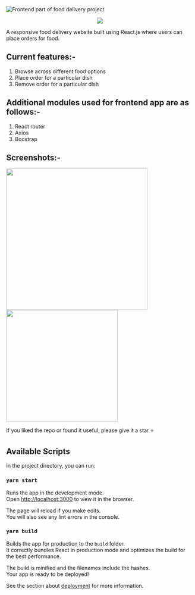 <img src="https://res.cloudinary.com/dk22rcdch/image/upload/v1625909570/GithubRepo/Screenshot_2021-07-10_at_3.02.32_PM_sjpksd.png" alt="Frontend part of food delivery project"/>
<p align="center">
  <img src="https://img.shields.io/github/repo-size/saurabhnative/foodDeliveryAppFrontend"/>
</p>
A responsive food delivery website built using React.js where users can place orders for food.

## Current features:-
1. Browse across different food options
2. Place order for a particular dish
3. Remove order for a particular dish


## Additional modules used for frontend app are as follows:-
1. React router
2. Axios
3. Boostrap

## Screenshots:-
<p>
<img src="https://res.cloudinary.com/dk22rcdch/image/upload/v1624987686/Hackathonmedia/Screenshot_2021-06-29_at_10.57.28_PM_oihdyn.png" width=380 />
<img src="https://res.cloudinary.com/dk22rcdch/image/upload/v1624987686/Hackathonmedia/Screenshot_2021-06-29_at_10.57.40_PM_wf0hdn.png" width=300 />
<p>  
  
  

If you liked the repo or found it useful, please give it a star ⭐️
  
  
## Available Scripts

In the project directory, you can run:

### `yarn start`

Runs the app in the development mode.\
Open [http://localhost:3000](http://localhost:3000) to view it in the browser.

The page will reload if you make edits.\
You will also see any lint errors in the console.

### `yarn build`

Builds the app for production to the `build` folder.\
It correctly bundles React in production mode and optimizes the build for the best performance.

The build is minified and the filenames include the hashes.\
Your app is ready to be deployed!

See the section about [deployment](https://facebook.github.io/create-react-app/docs/deployment) for more information.

